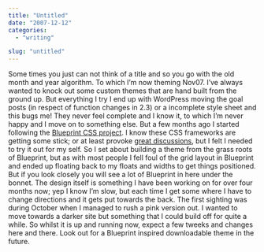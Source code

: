 ```yaml
---
title: "Untitled"
date: "2007-12-12"
categories: 
  - "writing"

slug: "untitled"
---
```


Some times you just can not think of a title and so you go with the old month and year algorithm. To which I’m now theming Nov07. I’ve always wanted to knock out some custom themes that are hand built from the ground up. But everything I try I end up with WordPress moving the goal posts (in respect of function changes in 2.3) or a incomplete style sheet and this bugs me! They never feel complete and I know it, to which I’m never happy and I move on to something else. But a few months ago I started following the [Blueprint CSS project](https://code.google.com/p/blueprintcss/). I know these CSS frameworks are getting some stick; or at least provoke [great discussions](https://www2.jeffcroft.com/blog/2007/nov/17/whats-not-love-about-css-frameworks/), but I felt I needed to try it out for my self. So I set about building a theme from the grass roots of Blueprint, but as with most people I fell foul of the grid layout in Blueprint and ended up floating back to my floats and widths to get things positioned. But if you look closely you will see a lot of Blueprint in here under the bonnet. The design itself is something I have been working on for over four months now; yep I know I’m slow, but each time I get some where I have to change directions and it gets put towards the back. The first sighting was during October when I managed to rush a pink version out. I wanted to move towards a darker site but something that I could build off for quite a while. So whilst it is up and running now, expect a few tweeks and changes here and there. Look out for a Blueprint inspired downloadable theme in the future.
